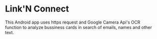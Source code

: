 # Link'N Connect
This Android app uses https request and Google Camera Api's OCR function to analyze bussiness cards in search of emails, names and other text.




